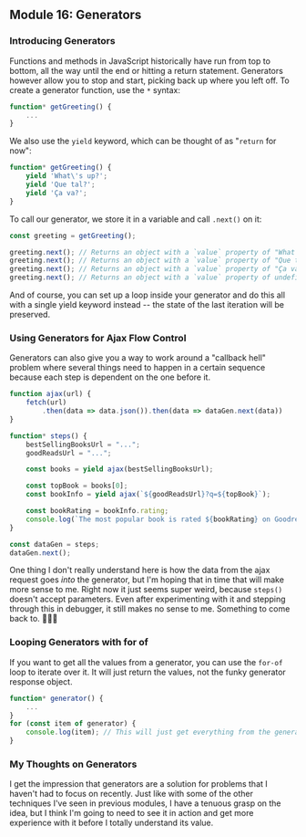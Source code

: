 ## Module 16: Generators
### Introducing Generators
Functions and methods in JavaScript historically have run from top to bottom, all the way until the end or hitting a return statement. Generators however allow you to stop and start, picking back up where you left off. To create a generator function, use the `*` syntax:
```js
function* getGreeting() {
    ...
}
```

We also use the `yield` keyword, which can be thought of as "`return` for now":
```js
function* getGreeting() {
    yield 'What\'s up?';
    yield 'Que tal?';
    yield 'Ça va?';
}
```

To call our generator, we store it in a variable and call `.next()` on it:
```js
const greeting = getGreeting();

greeting.next(); // Returns an object with a `value` property of "What's up?" and a `done` value of false.
greeting.next(); // Returns an object with a `value` property of "Que tal?" and a `done` value of false.
greeting.next(); // Returns an object with a `value` property of "Ça va?" and a `done` value of false.
greeting.next(); // Returns an object with a `value` property of undefined and a `done` value of true.
```

And of course, you can set up a loop inside your generator and do this all with a single yield keyword instead -- the state of the last iteration will be preserved.

### Using Generators for Ajax Flow Control
Generators can also give you a way to work around a "callback hell" problem where several things need to happen in a certain sequence because each step is dependent on the one before it.

```js
function ajax(url) {
    fetch(url)
        .then(data => data.json()).then(data => dataGen.next(data))
}

function* steps() {
    bestSellingBooksUrl = "...";
    goodReadsUrl = "...";

    const books = yield ajax(bestSellingBooksUrl);

    const topBook = books[0];
    const bookInfo = yield ajax(`${goodReadsUrl}?q=${topBook}`);

    const bookRating = bookInfo.rating;
    console.log(`The most popular book is rated ${bookRating} on Goodreads!`);
}

const dataGen = steps;
dataGen.next();
```
One thing I don't really understand here is how the data from the ajax request goes _into_ the generator, but I'm hoping that in time that will make more sense to me. Right now it just seems super weird, because `steps()` doesn't accept parameters. Even after experimenting with it and stepping through this in debugger, it still makes no sense to me. Something to come back to. 🤷🏻‍♂️

### Looping Generators with for of
If you want to get all the values from a generator, you can use the `for-of` loop to iterate over it. It will just return the values, not the funky generator response object.

```js
function* generator() {
    ...
}
for (const item of generator) {
    console.log(item); // This will just get everything from the generator because the generator is an iterable
}
```

### My Thoughts on Generators
I get the impression that generators are a solution for problems that I haven't had to focus on recently. Just like with some of the other techniques I've seen in previous modules, I have a tenuous grasp on the idea, but I think I'm going to need to see it in action and get more experience with it before I totally understand its value.

